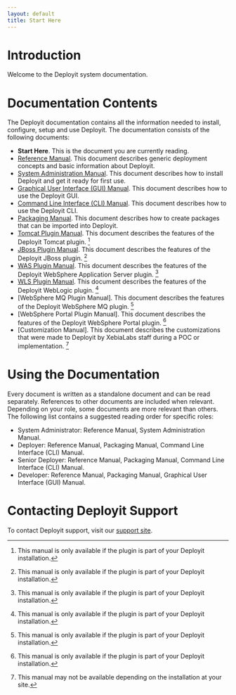 ```yaml
---
layout: default
title: Start Here
---
```


# Introduction #

Welcome to the Deployit system documentation.

# Documentation Contents #

The Deployit documentation contains all the information needed to install, configure, setup and use Deployit. The documentation consists of the following documents:

* **Start Here**. This is the document you are currently reading.
* [Reference Manual](referencemanual.html). This document describes generic deployment concepts and basic information about Deployit.
* [System Administration Manual](systemadminmanual.html). This document describes how to install Deployit and get it ready for first use.
* [Graphical User Interface (GUI) Manual](guimanual.html). This document describes how to use the Deployit GUI.
* [Command Line Interface (CLI) Manual](climanual.html). This document describes how to use the Deployit CLI.
* [Packaging Manual](packagingmanual.html). This document describes how to create packages that can be imported into Deployit.
* [Tomcat Plugin Manual](tomcat-pluginmanual.html). This document describes the features of the Deployit Tomcat plugin. [^1]
* [JBoss Plugin Manual](jbossas-pluginmanul.html). This document describes the features of the Deployit JBoss plugin. [^1]
* [WAS Plugin Manual](was-pluginmanul.html). This document describes the features of the Deployit WebSphere Application Server plugin. [^1]
* [WLS Plugin Manual](wls-pluginmanual.html). This document describes the features of the Deployit WebLogic plugin. [^1]
* [WebSphere MQ Plugin Manual]. This document describes the features of the Deployit WebSphere MQ plugin. [^1]
* [WebSphere Portal Plugin Manual]. This document describes the features of the Deployit WebSphere Portal plugin. [^1]
* [Customization Manual]. This document describes the customizations that were made to Deployit by XebiaLabs staff during a POC or implementation. [^2]

[^1]: This manual is only available if the plugin is part of your Deployit installation.
[^2]: This manual may not be available depending on the installation at your site.

# Using the Documentation #

Every document is written as a standalone document and can be read separately. References to other documents are included when relevant. Depending on your role, some documents are more relevant than others. The following list contains a suggested reading order for specific roles:

* System Administrator: Reference Manual, System Administration Manual.
* Deployer: Reference Manual, Packaging Manual, Command Line Interface (CLI) Manual.
* Senior Deployer: Reference Manual, Packaging Manual, Command Line Interface (CLI) Manual.
* Developer: Reference Manual, Packaging Manual, Graphical User Interface (GUI) Manual.

# Contacting Deployit Support #

To contact Deployit support, visit our [support site](http://support.xebialabs.com).

